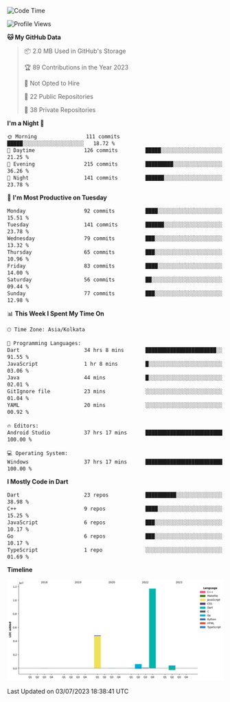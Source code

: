 <!--START_SECTION:waka-->
![Code Time](http://img.shields.io/badge/Code%20Time-827%20hrs%2039%20mins-blue)

![Profile Views](http://img.shields.io/badge/Profile%20Views-2-blue)

**🐱 My GitHub Data** 

> 📦 2.0 MB Used in GitHub's Storage 
 > 
> 🏆 89 Contributions in the Year 2023
 > 
> 🚫 Not Opted to Hire
 > 
> 📜 22 Public Repositories 
 > 
> 🔑 38 Private Repositories 
 > 
**I'm a Night 🦉** 

```text
🌞 Morning                111 commits         █████░░░░░░░░░░░░░░░░░░░░   18.72 % 
🌆 Daytime                126 commits         █████░░░░░░░░░░░░░░░░░░░░   21.25 % 
🌃 Evening                215 commits         █████████░░░░░░░░░░░░░░░░   36.26 % 
🌙 Night                  141 commits         ██████░░░░░░░░░░░░░░░░░░░   23.78 % 
```
📅 **I'm Most Productive on Tuesday** 

```text
Monday                   92 commits          ████░░░░░░░░░░░░░░░░░░░░░   15.51 % 
Tuesday                  141 commits         ██████░░░░░░░░░░░░░░░░░░░   23.78 % 
Wednesday                79 commits          ███░░░░░░░░░░░░░░░░░░░░░░   13.32 % 
Thursday                 65 commits          ███░░░░░░░░░░░░░░░░░░░░░░   10.96 % 
Friday                   83 commits          ████░░░░░░░░░░░░░░░░░░░░░   14.00 % 
Saturday                 56 commits          ██░░░░░░░░░░░░░░░░░░░░░░░   09.44 % 
Sunday                   77 commits          ███░░░░░░░░░░░░░░░░░░░░░░   12.98 % 
```


📊 **This Week I Spent My Time On** 

```text
🕑︎ Time Zone: Asia/Kolkata

💬 Programming Languages: 
Dart                     34 hrs 8 mins       ███████████████████████░░   91.55 % 
JavaScript               1 hr 8 mins         █░░░░░░░░░░░░░░░░░░░░░░░░   03.06 % 
Java                     44 mins             █░░░░░░░░░░░░░░░░░░░░░░░░   02.01 % 
GitIgnore file           23 mins             ░░░░░░░░░░░░░░░░░░░░░░░░░   01.04 % 
YAML                     20 mins             ░░░░░░░░░░░░░░░░░░░░░░░░░   00.92 % 

🔥 Editors: 
Android Studio           37 hrs 17 mins      █████████████████████████   100.00 % 

💻 Operating System: 
Windows                  37 hrs 17 mins      █████████████████████████   100.00 % 
```

**I Mostly Code in Dart** 

```text
Dart                     23 repos            ██████████░░░░░░░░░░░░░░░   38.98 % 
C++                      9 repos             ████░░░░░░░░░░░░░░░░░░░░░   15.25 % 
JavaScript               6 repos             ███░░░░░░░░░░░░░░░░░░░░░░   10.17 % 
Go                       6 repos             ███░░░░░░░░░░░░░░░░░░░░░░   10.17 % 
TypeScript               1 repo              ░░░░░░░░░░░░░░░░░░░░░░░░░   01.69 % 
```



**Timeline**

![Lines of Code chart](https://raw.githubusercontent.com/shamith16/shamith16/main/assets/bar_graph.png)


 Last Updated on 03/07/2023 18:38:41 UTC
<!--END_SECTION:waka-->
